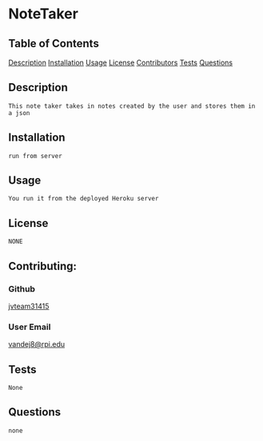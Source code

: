 # NoteTaker
## Table of Contents
[Description](#Description)
[Installation](#Installation)
[Usage](#Usage)
[License](#License)
[Contributors](#Contributing)
[Tests](#Tests)
[Questions](#Questions)

## Description
    This note taker takes in notes created by the user and stores them in a json
        
## Installation
    run from server
## Usage
    You run it from the deployed Heroku server

## License
    NONE
 

## Contributing:
### Github
[jvteam31415](https://github.com/jvteam31415)
### User Email
[vandej8@rpi.edu](mailto:vandej8@rpi.edu)  


## Tests
    None

## Questions
    none

